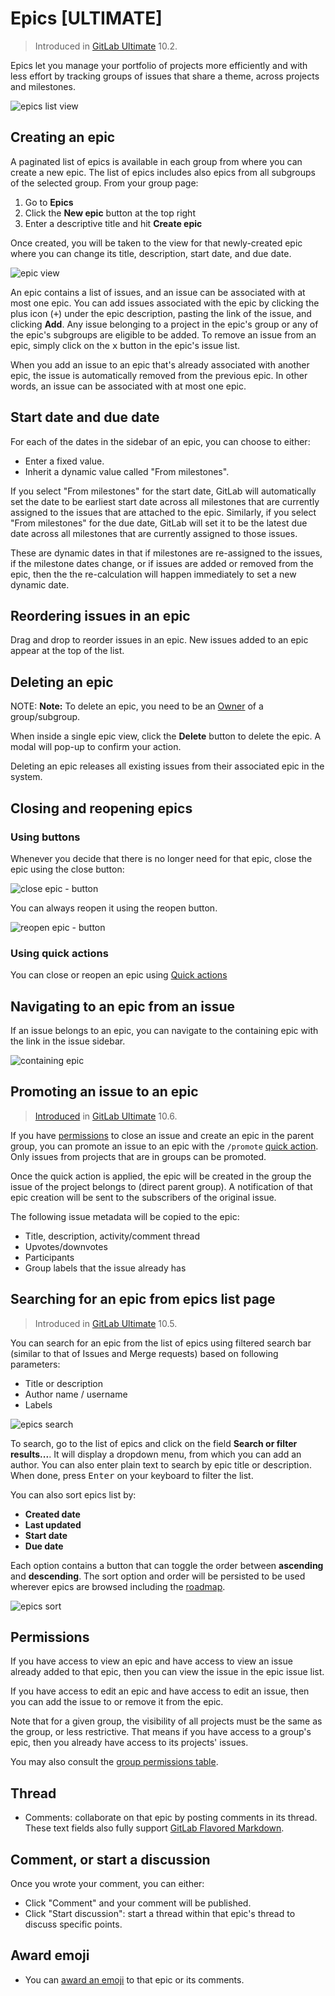 # Epics **[ULTIMATE]**

> Introduced in [GitLab Ultimate][ee] 10.2.

Epics let you manage your portfolio of projects more efficiently and with less
effort by tracking groups of issues that share a theme, across projects and
milestones.

![epics list view](img/epics_list_view.png)

## Creating an epic

A paginated list of epics is available in each group from where you can create
a new epic. The list of epics includes also epics from all subgroups of the
selected group. From your group page:

1. Go to **Epics**
1. Click the **New epic** button at the top right
1. Enter a descriptive title and hit **Create epic**

Once created, you will be taken to the view for that newly-created epic where
you can change its title, description, start date, and due date.

![epic view](img/epic_view.png)

An epic contains a list of issues, and an issue can be associated with at most
one epic. You can add issues associated with the epic by clicking the
plus icon (<kbd>+</kbd>) under the epic description, pasting the link of the
issue, and clicking **Add**. Any issue belonging to a project in the epic's
group or any of the epic's subgroups are eligible to be added. To remove an
issue from an epic, simply click on the <kbd>x</kbd> button in the epic's
issue list.

When you add an issue to an epic that's already associated with another epic,
the issue is automatically removed from the previous epic. In other words, an
issue can be associated with at most one epic.

## Start date and due date

For each of the dates in the sidebar of an epic, you can choose to either:

- Enter a fixed value.
- Inherit a dynamic value called "From milestones".

If you select "From milestones" for the start date, GitLab will automatically set the
date to be earliest start date across all milestones that are currently assigned
to the issues that are attached to the epic. Similarly, if you select "From milestones"
for the due date, GitLab will set it to be the latest due date across all
milestones that are currently assigned to those issues.

These are dynamic dates in that if milestones are re-assigned to the issues, if the
milestone dates change, or if issues are added or removed from the epic, then the
the re-calculation will happen immediately to set a new dynamic date.

## Reordering issues in an epic

Drag and drop to reorder issues in an epic. New issues added to an epic appear at the top of the list.

## Deleting an epic

NOTE: **Note:**
To delete an epic, you need to be an [Owner][permissions] of a group/subgroup.

When inside a single epic view, click the **Delete** button to delete the epic.
A modal will pop-up to confirm your action.

Deleting an epic releases all existing issues from their associated epic in the
system.

## Closing and reopening epics

### Using buttons

Whenever you decide that there is no longer need for that epic,
close the epic using the close button:

![close epic - button](img/button_close_epic.png)

You can always reopen it using the reopen button.

![reopen epic - button](img/button_reopen_epic.png)

### Using quick actions

You can close or reopen an epic using [Quick actions](../../project/quick_actions.md)

## Navigating to an epic from an issue

If an issue belongs to an epic, you can navigate to the containing epic with the
link in the issue sidebar.

![containing epic](img/containing_epic.png)

## Promoting an issue to an epic

> [Introduced](https://gitlab.com/gitlab-org/gitlab-ee/issues/7730) in [GitLab Ultimate](https://about.gitlab.com/pricing/) 10.6.

If you have [permissions](../../permissions.md) to close an issue and create an
epic in the parent group, you can promote an issue to an epic with the `/promote`
[quick action](../../project/quick_actions.md#quick-actions-for-epics-ultimate).
Only issues from projects that are in groups can be promoted.

Once the quick action is applied, the epic will be created in the group the
issue of the project belongs to (direct parent group). A notification of that
epic creation will be sent to the subscribers of the original issue.

The following issue metadata will be copied to the epic:

- Title, description, activity/comment thread
- Upvotes/downvotes
- Participants
- Group labels that the issue already has

## Searching for an epic from epics list page

> Introduced in [GitLab Ultimate][ee] 10.5.

You can search for an epic from the list of epics using filtered search bar (similar to
that of Issues and Merge requests) based on following parameters:

- Title or description
- Author name / username
- Labels

![epics search](img/epics_search.png)

To search, go to the list of epics and click on the field **Search or filter results...**.
It will display a dropdown menu, from which you can add an author. You can also enter plain
text to search by epic title or description. When done, press <kbd>Enter</kbd> on your
keyboard to filter the list.

You can also sort epics list by:

- **Created date**
- **Last updated**
- **Start date**
- **Due date**

Each option contains a button that can toggle the order between **ascending** and **descending**. The sort option and order will be persisted to be used wherever epics are browsed including the [roadmap](../roadmap/index.md).

![epics sort](img/epics_sort.png)

## Permissions

If you have access to view an epic and have access to view an issue already
added to that epic, then you can view the issue in the epic issue list.

If you have access to edit an epic and have access to edit an issue, then you
can add the issue to or remove it from the epic.

Note that for a given group, the visibility of all projects must be the same as
the group, or less restrictive. That means if you have access to a group's epic,
then you already have access to its projects' issues.

You may also consult the [group permissions table][permissions].

[ee]: https://about.gitlab.com/pricing/
[permissions]: ../../permissions.md#group-members-permissions

## Thread

- Comments: collaborate on that epic by posting comments in its thread.
These text fields also fully support
[GitLab Flavored Markdown](../../markdown.md#gitlab-flavored-markdown-gfm).

## Comment, or start a discussion

Once you wrote your comment, you can either:

- Click "Comment" and your comment will be published.
- Click "Start discussion": start a thread within that epic's thread to discuss specific points.

## Award emoji

- You can [award an emoji](../../award_emojis.md) to that epic or its comments.
